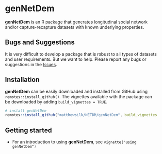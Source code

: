 
<!-- README.md is generated from README.Rmd. Please edit that file -->

# **genNetDem**

**genNetDem** is an R package that generates longitudinal social
network and/or capture-recapture datasets with known underlying
properties.

## Bugs and Suggestions

It is very difficult to develop a package that is robust to all types of
datasets and user requirements. But we want to help. Please report any
bugs or suggestions in the
[Issues](https://github.com/matthewsilk/NETDEM/issues).

## Installation

**genNetDem** can be easily downloaded and installed from GitHub using
`remotes::install_github()`. The vignettes available with the package
can be downloaded by adding `build_vignettes = TRUE`.

``` r
# install genNetDem
remotes::install_github("matthewsilk/NETDM/genNetDem", build_vignettes = TRUE)
```

## Getting started

-   For an introduction to using **genNetDem**, see
    `vignette("using genNetDem")`
